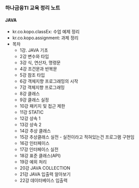 ### 하나금융TI 교육 정리 노트

#### JAVA
- kr.co.kopo.classEx: 수업 예제 정리
- kr.co.kopo.assignment: 과제 정리
- 목차
  - 1강. JAVA 기초
  - 2강 변수와 타입
  - 3강 식, 연산자, 명령문
  - 4강 조건문과 반복문
  - 5강 참조 타입
  - 6강 객체지향 프로그래밍의 시작
  - 7강 객체지향  프로그래밍
  - 8강 클래스
  - 9강 클래스 실정
  - 10강 패키지 및 접근 제한
  - 11강 STATIC
  - 12강 상속 1
  - 13강 상속 2
  - 14강 추상 클래스
  - 15강 추상클래스 실전 - 실전이라고 적혀있는건 프로그램 구현임
  - 16강 인터페이스
  - 17강 인터페이스 실전
  - 18강 표준 클래스(API)
  - 19강 예외 처리
  - 20강 JAVA COLLECTION
  - 21강 JAVA 입출력 알아보기
  - 22강 데이터베이스 입출력
